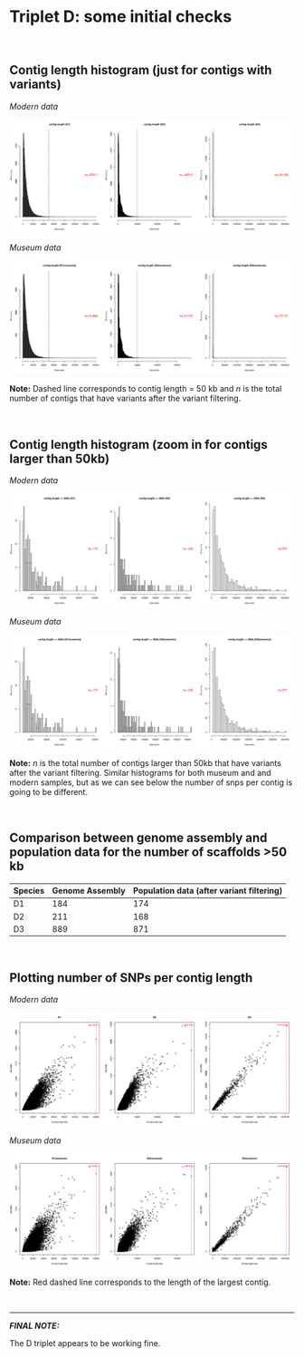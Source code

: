 # Triplet D: some initial checks

<br>

## Contig length histogram (just for contigs with variants)

*Modern data*

![D_modern2](./images/D.modern_contigsWithVariants.png)


*Museum data*


![D_museum2](./images/D.museum_contigsWithVariants.png)

**Note:** Dashed line corresponds to contig length = 50 kb and *n* is the total number of contigs that have variants after the variant filtering.

<br>

## Contig length histogram (zoom in for contigs larger than 50kb)

*Modern data*

![D_modern3](./images/D.modern_50kbUPcontigsWithVariants.png)


*Museum data*


![D_museum3](./images/D.museum_50kbUPcontigsWithVariants.png)


**Note:** *n* is the total number of contigs larger than 50kb that have variants after the variant filtering. Similar histograms for both museum and and modern samples, but as we can see below the number of snps per contig is going to be different.  
 
 <br>

## Comparison between genome assembly and population data for the number of scaffolds >50 kb 

Species | Genome Assembly | Population data (after variant filtering)
------------ | ------------- |---------
D1 | 184 | 174
D2 | 211 | 168
D3 | 889 | 871




<br>

## Plotting number of SNPs per contig length 

*Modern data*

![D_modern1](./images/D.modern_nbSNPs_contigLength.png)


*Museum data*


![D_museum1](./images/D.museum_nbSNPs_contigLength.png)


**Note:** Red dashed line corresponds to the length of the largest contig.

<br>

>
-----------------------------------------
__*FINAL NOTE:*__

The D triplet appears to be working fine.

